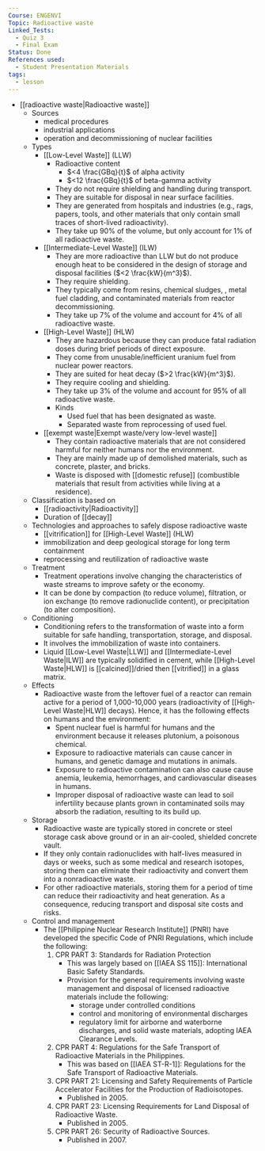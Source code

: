 ```yaml
---
Course: ENGENVI
Topic: Radioactive waste
Linked_Tests:
  - Quiz 3
  - Final Exam
Status: Done
References used:
  - Student Presentation Materials
tags:
  - lesson
---
```


- [[radioactive waste|Radioactive waste]]
	- Sources
		- medical procedures
		- industrial applications
		- operation and decommissioning of nuclear facilities
	- Types
		- [[Low-Level Waste]] (LLW)
			- Radioactive content
				-  $<4 \frac{GBq}{t}$  of alpha activity
				- $<12 \frac{GBq}{t}$ of beta-gamma activity
			- They do not require shielding and handling during transport.
			- They are suitable for disposal in near surface facilities.
			- They are generated from hospitals and industries (e.g., rags, papers, tools, and other materials that only contain small traces of short-lived radioactivity).
			- They take up 90% of the volume, but only account for 1% of all radioactive waste.
		- [[Intermediate-Level Waste]] (ILW)
			- They are more radioactive than LLW but do not produce enough heat to be considered in the design of storage and disposal facilities ($<2 \frac{kW}{m^3}$).
			- They require shielding.
			- They typically come from resins, chemical sludges, , metal fuel cladding, and contaminated materials from reactor decommissioning.
			- They take up 7% of the volume and account for 4% of all radioactive waste.
		- [[High-Level Waste]] (HLW)
			- They are hazardous because they can produce fatal radiation doses during brief periods of direct exposure.
			- They come from unusable/inefficient uranium fuel from nuclear power reactors.
			- They are suited for heat decay ($>2 \frac{kW}{m^3}$).
			- They require cooling and shielding.
			- They take up 3% of the volume and account for 95% of all radioactive waste.
			- Kinds
				- Used fuel that has been designated as waste.
				- Separated waste from reprocessing of used fuel.
		- [[exempt waste|Exempt waste/very low-level waste]]
			- They contain radioactive materials that are not considered harmful for neither humans nor the environment.
			- They are mainly made up of demolished materials, such as concrete, plaster, and bricks.
			- Waste is disposed with [[domestic refuse]] (combustible materials that result from activities while living at a residence).
	- Classification is based on
		- [[radioactivity|Radioactivity]]
		- Duration of [[decay]]
	- Technologies and approaches to safely dispose radioactive waste
		- [[vitrification]] for [[High-Level Waste]] (HLW)
		- immobilization and deep geological storage for long term containment
		- reprocessing and reutilization of radioactive waste
	- Treatment
		- Treatment operations involve changing the characteristics of waste streams to improve safety or the economy.
		- It can be done by compaction (to reduce volume), filtration, or ion exchange (to remove radionuclide content), or precipitation (to alter composition).
	- Conditioning
		- Conditioning refers to the transformation of waste into a form suitable for safe handling, transportation, storage, and disposal.
		- It involves the immobilization of waste into containers.
		- Liquid [[Low-Level Waste|LLW]] and [[Intermediate-Level Waste|ILW]] are typically solidified in cement, while [[High-Level Waste|HLW]] is [[calcined]]/dried then [[vitrified]] in a glass matrix.
	- Effects
		- Radioactive waste from the leftover fuel of a reactor can remain active for a period of 1,000-10,000 years (radioactivity of [[High-Level Waste|HLW]] decays). Hence, it has the following effects on humans and the environment:
			- Spent nuclear fuel is harmful for humans and the environment because it releases plutonium, a poisonous chemical.
			- Exposure to radioactive materials can cause cancer in humans, and genetic damage and mutations in animals.
			- Exposure to radioactive contamination can also cause cause anemia, leukemia, hemorrhages, and cardiovascular diseases in humans.
			- Improper disposal of radioactive waste can lead to soil infertility because plants grown in contaminated soils may absorb the radiation, resulting to its build up.
	- Storage
		- Radioactive waste are typically stored in concrete or steel storage cask above ground or in an air-cooled, shielded concrete vault.
		- If they only contain radionuclides with half-lives measured in days or weeks, such as some medical and research isotopes, storing them can eliminate their radioactivity and convert them into a nonradioactive waste.
		- For other radioactive materials, storing them for a period of time can reduce their radioactivity and heat generation. As a consequence, reducing transport and disposal site costs and risks.
	- Control and management
		- The [[Philippine Nuclear Research Institute]] (PNRI) have developed the specific Code of PNRI Regulations, which include the following:
			1. CPR PART 3: Standards for Radiation Protection
				- This was largely based on [[IAEA SS 115]]: International Basic Safety Standards.
				- Provision for the general requirements involving waste management and disposal of licensed radioactive materials include the following:
					- storage under controlled conditions
					- control and monitoring of environmental discharges
					- regulatory limit for airborne and waterborne discharges, and solid waste materials, adopting IAEA Clearance Levels.
			2. CPR PART 4: Regulations for the Safe Transport of Radioactive Materials in the Philippines.
				- This was based on [[IAEA ST-R-1]]: Regulations for the Safe Transport of Radioactive Materials.
			3. CPR PART 21: Licensing and Safety Requirements of Particle Accelerator Facilities for the Production of Radioisotopes.
				- Published in 2005.
			4. CPR PART 23: Licensing Requirements for Land Disposal of Radioactive Waste.
				- Published in 2005.
			5. CPR PART 26: Security of Radioactive Sources.
				- Published in 2007.